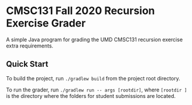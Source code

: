 # CMSC131 Fall 2020 Recursion Exercise Grader
A simple Java program for grading the UMD CMSC131 recursion exercise extra requirements.

## Quick Start
To build the project, run `./gradlew build` from the project root directory.

To run the grader, run `./gradlew run -- args [rootdir]`, where `[rootdir
]` is the directory where the folders for student submissions are located.